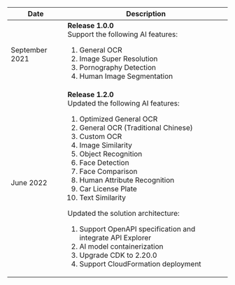 | Date  | Description |
|----------|--------|
| September 2021 | **Release 1.0.0** <br> Support the following AI features: <ol><li>General OCR</li><li>Image Super Resolution</li><li>Pornography Detection</li><li>Human Image Segmentation</li></ol> |
| June 2022 | **Release 1.2.0** <br>Updated the following AI features: <ol><li>Optimized General OCR</li><li>General OCR (Traditional Chinese)</li><li>Custom OCR</li><li>Image Similarity</li><li>Object Recognition</li><li>Face Detection</li><li>Face Comparison</li><li>Human Attribute Recognition</li><li>Car License Plate</li><li>Text Similarity</li></ol> Updated the solution architecture: <ol><li>Support OpenAPI specification and integrate API Explorer</li><li>AI model containerization</li><li>Upgrade CDK to 2.20.0</li><li>Support CloudFormation deployment</li></ol> |

